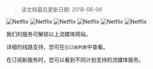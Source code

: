 > 该文档最后更新日期: 2018-06-06

![Netflix](https://nico.cafe/img/netflix.png) 
![Netflix](https://nico.cafe/img/hulu.png)
![Netflix](https://nico.cafe/img/bbc.png) 
![Netflix](https://nico.cafe/img/tvb.png)
![Netflix](https://nico.cafe/img/youtube.png)
![Netflix](https://nico.cafe/img/dmm.png)

我们的服务可解锁以上流媒体网站。

详细的线路支持，您可在`已订阅列表`中查看。

在订阅新服务时，您可以看到不同计划支持的流媒体服务。
